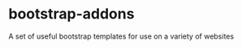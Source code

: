 bootstrap-addons
================

A set of useful bootstrap templates for use on a variety of websites
